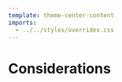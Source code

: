 ```yaml
---
template: theme-center-content
imports:
  - ../../styles/overrides.css
---
```


<style>
  div#container > h1 {
    text-align: center;
    text-decoration: underline;
  }
</style>

# Considerations